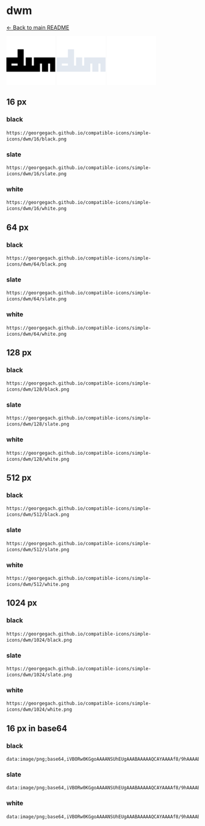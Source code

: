 # dwm

[← Back to main README](../../README.md)


<img src="./128/black.png" width="128" alt="dwm black icon" />
<img src="./128/slate.png" width="128" alt="dwm slate icon" />
<img src="./128/white.png" width="128" alt="dwm white icon" />

## 16 px

### black
```
https://georgegach.github.io/compatible-icons/simple-icons/dwm/16/black.png
```

### slate
```
https://georgegach.github.io/compatible-icons/simple-icons/dwm/16/slate.png
```

### white
```
https://georgegach.github.io/compatible-icons/simple-icons/dwm/16/white.png
```

## 64 px

### black
```
https://georgegach.github.io/compatible-icons/simple-icons/dwm/64/black.png
```

### slate
```
https://georgegach.github.io/compatible-icons/simple-icons/dwm/64/slate.png
```

### white
```
https://georgegach.github.io/compatible-icons/simple-icons/dwm/64/white.png
```

## 128 px

### black
```
https://georgegach.github.io/compatible-icons/simple-icons/dwm/128/black.png
```

### slate
```
https://georgegach.github.io/compatible-icons/simple-icons/dwm/128/slate.png
```

### white
```
https://georgegach.github.io/compatible-icons/simple-icons/dwm/128/white.png
```

## 512 px

### black
```
https://georgegach.github.io/compatible-icons/simple-icons/dwm/512/black.png
```

### slate
```
https://georgegach.github.io/compatible-icons/simple-icons/dwm/512/slate.png
```

### white
```
https://georgegach.github.io/compatible-icons/simple-icons/dwm/512/white.png
```

## 1024 px

### black
```
https://georgegach.github.io/compatible-icons/simple-icons/dwm/1024/black.png
```

### slate
```
https://georgegach.github.io/compatible-icons/simple-icons/dwm/1024/slate.png
```

### white
```
https://georgegach.github.io/compatible-icons/simple-icons/dwm/1024/white.png
```

## 16 px in base64

### black
```
data:image/png;base64,iVBORw0KGgoAAAANSUhEUgAAABAAAAAQCAYAAAAf8/9hAAAABmJLR0QA/wD/AP+gvaeTAAAAkklEQVQ4je3QMQrCQBCF4Y+YJmCXVs9gm4t4CFuv4w1yBEGwSu5ga6uVQspYZAIqW4S0+mDYXd78s7uPvxZf5wo11jjPGbhFj2YqkM255V05bugS3gkb7HDAI9FTZChRpMzwBLyM/Sq8AuX4hTv2hgAFOMJVrM/ogUsUhtCm1NVnyA36HG3i+Sl1MaTFcSLzE3oBcxYijSw3m6sAAAAASUVORK5CYII=
```

### slate
```
data:image/png;base64,iVBORw0KGgoAAAANSUhEUgAAABAAAAAQCAYAAAAf8/9hAAAABmJLR0QA/wD/AP+gvaeTAAAAyklEQVQ4je2RPU5CcRDEf7PSvMTu30pLS4sX8C627wTewxtwBA/AuwMdQiImGCWYvModC94LfhUEO+M0m5lkZjez8I9PWK23k+XjdrZ4eL451hMfyZs9tH0ZEVcnBZwC3a9fNhJtL9hcSGqwW8PY5hpxG2L31WxTBVAw1fdoVUABCLEznPcLMFXnKdGJT5nUTk0BnC5OFwChyX7ymkndhc+R5gCDvcBIMAXT88Mlrm2QWP3UwUBSc1RbdnsmLS2azLwDiPj1D/4E3gELMk1iYLhFlAAAAABJRU5ErkJggg==
```

### white
```
data:image/png;base64,iVBORw0KGgoAAAANSUhEUgAAABAAAAAQCAYAAAAf8/9hAAAABmJLR0QA/wD/AP+gvaeTAAAAk0lEQVQ4je2QMQrCQBBFHyHNgt223sE2F/EQtjlB7uENPELANt7BNq1WCil/inxhAyssafXBsDv8+bOzA39WSGokDZK6rQ2OWhhKPdWmlxJqSQ9gykxzBQ7ACTgDr4w/VEAEQk60hs073/fWAhA/X3gCLXBxHhNz4/PtGoC7A1TOmC7ZoRq4fV/RigkYXd8Xen6CGf4/agGewCZzAAAAAElFTkSuQmCC
```


